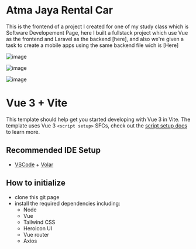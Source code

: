 # Atma Jaya Rental Car
This is the frontend of a project I created for one of my study class which is Software Developement Page, here I built a fullstack project which use Vue as the frontend and Laravel as the backend [here], and also we're given a task to create a mobile apps using the same backend file wich is [Here]

![image](https://user-images.githubusercontent.com/90015124/175800663-71e83054-8b8b-44d4-b20b-20209a1ce2ce.png)

![image](https://user-images.githubusercontent.com/90015124/175800796-61eb8309-7730-4e36-8f11-51646c11e2ee.png)

![image](https://user-images.githubusercontent.com/90015124/175800819-eec3d940-ce1c-4749-b243-c4aebd8397b7.png)


# Vue 3 + Vite

This template should help get you started developing with Vue 3 in Vite. The template uses Vue 3 `<script setup>` SFCs, check out the [script setup docs](https://v3.vuejs.org/api/sfc-script-setup.html#sfc-script-setup) to learn more.

## Recommended IDE Setup

- [VSCode](https://code.visualstudio.com/) + [Volar](https://marketplace.visualstudio.com/items?itemName=johnsoncodehk.volar)

## How to initialize

- clone this git page
- install the required dependencies including:
  - Node
  - Vue
  - Tailwind CSS
  - Heroicon UI
  - Vue router
  - Axios
